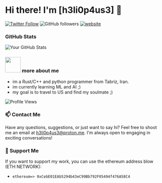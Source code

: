 # Hi there! I'm [h3li0p4us3] 👋

[![Twitter Follow](https://img.shields.io/twitter/follow/h3li0p4us3?label=Follow)](https://twitter.com/intent/follow?screen_name=h3li0p4us3)
![GitHub followers](https://img.shields.io/github/followers/h3li0p4us3?label=Follow&style=social)
[![website](https://img.shields.io/badge/Website-46a2f1.svg?&style=flat-square&logo=Google-Chrome&logoColor=white&link=https://SauToriN.top/)](https://SauToriN.top/)


### GitHub Stats

![Your GitHub Stats](https://github-readme-stats.vercel.app/api?username=h3li0p4us3&show_icons=true&count_private=true&hide=prs,issues&theme=radical)


### <img src="https://media.giphy.com/media/VgCDAzcKvsR6OM0uWg/giphy.gif" width="50"> more about me
- im a Rust/C++ and python programmer from Tabriz, Iran.
- im currently learning ML and AI ;)
- my goal is to travel to US and find my soulmate ;)

![Profile Views](https://komarev.com/ghpvc/?username=h3li0p4us3&color=brightgreen)

### 📫 Contact Me

Have any questions, suggestions, or just want to say hi? Feel free to shoot me an email at [h3li0p4us3@proton.me](mailto:h3li0p4us3@proton.me). I'm always open to engaging in exciting conversations!

### 💖 Support Me

If you want to support my work, you can use the ethereum address blow (ETH NETWORK):
- `ethereum=> 0xCebE01EAb5294b43eC99Bb792F05494f476A58C4`
